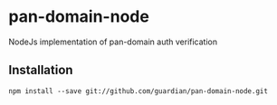 # pan-domain-node
NodeJs implementation of pan-domain auth verification

## Installation

`npm install --save git://github.com/guardian/pan-domain-node.git`
